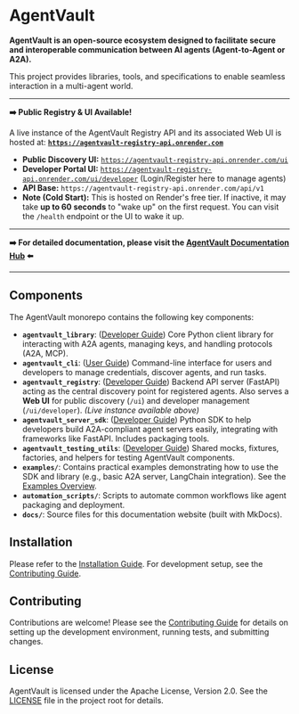 # AgentVault

**AgentVault is an open-source ecosystem designed to facilitate secure and interoperable communication between AI agents (Agent-to-Agent or A2A).**

This project provides libraries, tools, and specifications to enable seamless interaction in a multi-agent world.

---

**➡️ Public Registry & UI Available!**

A live instance of the AgentVault Registry API and its associated Web UI is hosted at:
**[`https://agentvault-registry-api.onrender.com`](https://agentvault-registry-api.onrender.com)**

*   **Public Discovery UI:** [`https://agentvault-registry-api.onrender.com/ui`](https://agentvault-registry-api.onrender.com/ui)
*   **Developer Portal UI:** [`https://agentvault-registry-api.onrender.com/ui/developer`](https://agentvault-registry-api.onrender.com/ui/developer) (Login/Register here to manage agents)
*   **API Base:** `https://agentvault-registry-api.onrender.com/api/v1`
*   **Note (Cold Start):** This is hosted on Render's free tier. If inactive, it may take **up to 60 seconds** to "wake up" on the first request. You can visit the `/health` endpoint or the UI to wake it up.

---

**➡️ For detailed documentation, please visit the [AgentVault Documentation Hub](index.md) ⬅️**

---

## Components

The AgentVault monorepo contains the following key components:

*   **`agentvault_library`**: ([Developer Guide](developer_guide/library.md)) Core Python client library for interacting with A2A agents, managing keys, and handling protocols (A2A, MCP).
*   **`agentvault_cli`**: ([User Guide](user_guide/cli.md)) Command-line interface for users and developers to manage credentials, discover agents, and run tasks.
*   **`agentvault_registry`**: ([Developer Guide](developer_guide/registry.md)) Backend API server (FastAPI) acting as the central discovery point for registered agents. Also serves a **Web UI** for public discovery (`/ui`) and developer management (`/ui/developer`). *(Live instance available above)*
*   **`agentvault_server_sdk`**: ([Developer Guide](developer_guide/server_sdk.md)) Python SDK to help developers build A2A-compliant agent servers easily, integrating with frameworks like FastAPI. Includes packaging tools.
*   **`agentvault_testing_utils`**: ([Developer Guide](developer_guide/testing.md)) Shared mocks, fixtures, factories, and helpers for testing AgentVault components.
*   **`examples/`**: Contains practical examples demonstrating how to use the SDK and library (e.g., basic A2A server, LangChain integration). See the [Examples Overview](examples.md).
*   **`automation_scripts/`**: Scripts to automate common workflows like agent packaging and deployment.
*   **`docs/`**: Source files for this documentation website (built with MkDocs).

## Installation

Please refer to the [Installation Guide](installation.md). For development setup, see the [Contributing Guide](CONTRIBUTING.md).

## Contributing

Contributions are welcome! Please see the [Contributing Guide](CONTRIBUTING.md) for details on setting up the development environment, running tests, and submitting changes.

## License

AgentVault is licensed under the Apache License, Version 2.0. See the [LICENSE](../LICENSE) file in the project root for details.
